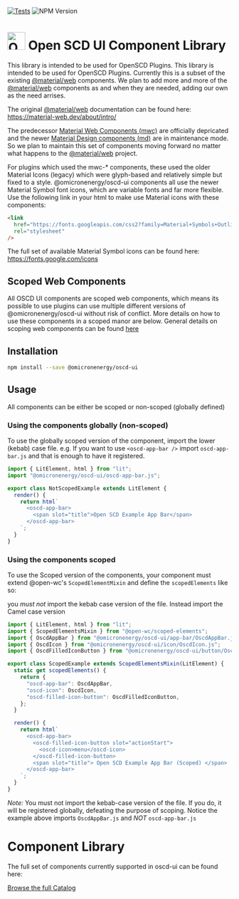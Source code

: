 [![Tests](https://github.com/OMICRONEnergyOSS/oscd-ui/actions/workflows/test.yml/badge.svg)](https://github.com/OMICRONEnergyOSS/oscd-ui/actions/workflows/test.yml) ![NPM Version](https://img.shields.io/npm/v/@omicronenergy/oscd-ui)

# <img src="https://omicronenergyoss.github.io/oscd-ui/assets/oscd_logo.png" alt="Open SCD Logo" width="40" height="40" /> Open SCD UI Component Library

This library is intended to be used for OpenSCD Plugins. This library is intended to be used for OpenSCD Plugins. Currently this is a subset of the existing [@material/web](https://github.com/material-components/material-web) components. We plan to add more and more of the [@material/web](https://github.com/material-components/material-web) components as and when they are needed, adding our own as the need arrises.

The original [@material/web](https://github.com/material-components/material-web) documentation can be found here:
https://material-web.dev/about/intro/

The predecessor [Material Web Components (mwc)](https://github.com/material-components/material-components-web) are officially depricated and the newer [Material Design components (md)](https://github.com/material-components/material-web) are in maintenance mode. So we plan to maintain this set of components moving forward no matter what happens to the [@material/web](https://github.com/material-components/material-web) project.

For plugins which used the mwc-\* components, these used the older Material Icons (legacy) which were glyph-based and relatively simple but fixed to a style. @omicronenergy/oscd-ui components all use the newer Material Symbol font icons, which are variable fonts and far more flexible.
Use the following link in your html to make use Material icons with these components:

```html
<link
  href="https://fonts.googleapis.com/css2?family=Material+Symbols+Outlined"
  rel="stylesheet"
/>
```

The full set of available Material Symbol icons can be found here:
https://fonts.google.com/icons

## Scoped Web Components

All OSCD UI components are scoped web components, which means its possible to use plugins can use multiple different versions of @omicronenergy/oscd-ui without risk of conflict. More details on how to use these components in a scoped manor are below. General details on scoping web components can be found [here](https://open-wc.org/docs/development/scoped-elements/)

## Installation

```bash
npm install --save @omicronenergy/oscd-ui
```

## Usage

All components can be either be scoped or non-scoped (globally defined)

### Using the components globally (non-scoped)

To use the globally scoped version of the component, import the lower (kebab) case file.
e.g. If you want to use `<oscd-app-bar />` import `oscd-app-bar.js` and that is enough to have it registered.

```typescript
import { LitElement, html } from "lit";
import "@omicronenergy/oscd-ui/oscd-app-bar.js";

export class NotScopedExample extends LitElement {
  render() {
    return html`
      <oscd-app-bar>
        <span slot="title">Open SCD Example App Bar</span>
      </oscd-app-bar>
    `;
  }
}
```

### Using the components scoped

To use the Scoped version of the components, your component must extend @open-wc's `ScopedElementMixin` and define the `scopedElements` like so:

you _must not_ import the kebab case version of the file. Instead import the Camel case version

```typescript
import { LitElement, html } from "lit";
import { ScopedElementsMixin } from "@open-wc/scoped-elements";
import { OscdAppBar } from "@omicronenergy/oscd-ui/app-bar/OscdAppBar.js";
import { OscdIcon } from "@omicronenergy/oscd-ui/icon/OscdIcon.js";
import { OscdFilledIconButton } from "@omicronenergy/oscd-ui/button/OscdFilledIconButton.js";

export class ScopedExample extends ScopedElementsMixin(LitElement) {
  static get scopedElements() {
    return {
      "oscd-app-bar": OscdAppBar,
      "oscd-icon": OscdIcon,
      "oscd-filled-icon-button": OscdFilledIconButton,
    };
  }

  render() {
    return html`
      <oscd-app-bar>
        <oscd-filled-icon-button slot="actionStart">
          <oscd-icon>menu</oscd-icon>
        </oscd-filled-icon-button>
        <span slot="title"> Open SCD Example App Bar (Scoped) </span>
      </oscd-app-bar>
    `;
  }
}
```

_Note:_ You must not import the kebab-case version of the file. If you do, it will be registered globally, defeating the purpose of scoping. Notice the example above imports `OscdAppBar.js` and _NOT_ `oscd-app-bar.js`

# Component Library

The full set of components currently supported in oscd-ui can be found here:

[Browse the full Catalog](https://omicronenergyoss.github.io/oscd-ui/?path=/docs/open-scd-overview--docs)
